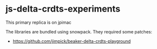 # js-delta-crdts-experiments

This primary replica is on jpimac

The libraries are bundled using snowpack. They required some patches:

* https://github.com/jimpick/beaker-delta-crdts-playground
